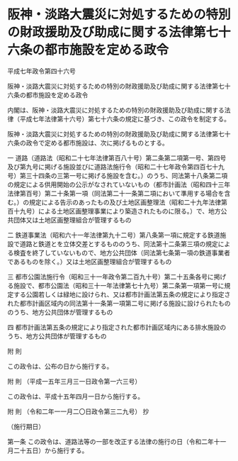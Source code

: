 # 阪神・淡路大震災に対処するための特別の財政援助及び助成に関する法律第七十六条の都市施設を定める政令

平成七年政令第四十六号

阪神・淡路大震災に対処するための特別の財政援助及び助成に関する法律第七十六条の都市施設を定める政令

内閣は、阪神・淡路大震災に対処するための特別の財政援助及び助成に関する法律（平成七年法律第十六号）第七十六条の規定に基づき、この政令を制定する。

阪神・淡路大震災に対処するための特別の財政援助及び助成に関する法律第七十六条の政令で定める都市施設は、次に掲げるものとする。

一 道路（道路法（昭和二十七年法律第百八十号）第二条第二項第一号、第四号及び第九号に掲げる施設並びに道路法施行令（昭和二十七年政令第四百七十九号）第三十四条の三第一号に掲げる施設を含む。）のうち、同法第十八条第二項の規定による供用開始の公示がなされていないもの（都市計画法（昭和四十三年法律第百号）第二十条第一項（同法第二十一条第二項において準用する場合を含む。）の規定による告示のあったもの及び土地区画整理法（昭和二十九年法律第百十九号）による土地区画整理事業により築造されたものに限る。）で、地方公共団体又は土地区画整理組合が管理するもの

二 鉄道事業法（昭和六十一年法律第九十二号）第八条第一項に規定する鉄道施設で道路と鉄道とを立体交差とするもののうち、同法第十二条第三項の規定による検査を終了していないもので、地方公共団体（同法第七条第一項の鉄道事業者であるものを除く。）又は土地区画整理組合が管理するもの

三 都市公園法施行令（昭和三十一年政令第二百九十号）第二十五条各号に掲げる施設で、都市公園法（昭和三十一年法律第七十九号）第二条第一項第一号に規定する公園若しくは緑地に設けられ、又は都市計画法第五条の規定により指定された都市計画区域内の同法第十一条第一項第二号に掲げる施設に設けられたもののうち、地方公共団体が管理するもの

四 都市計画法第五条の規定により指定された都市計画区域内にある排水施設のうち、地方公共団体が管理するもの

附 則

この政令は、公布の日から施行する。

附 則 （平成一五年三月三一日政令第一六三号）

この政令は、平成十五年四月一日から施行する。

附 則 （令和二年一一月二〇日政令第三二九号） 抄

（施行期日）

第一条 この政令は、道路法等の一部を改正する法律の施行の日（令和二年十一月二十五日）から施行する。
